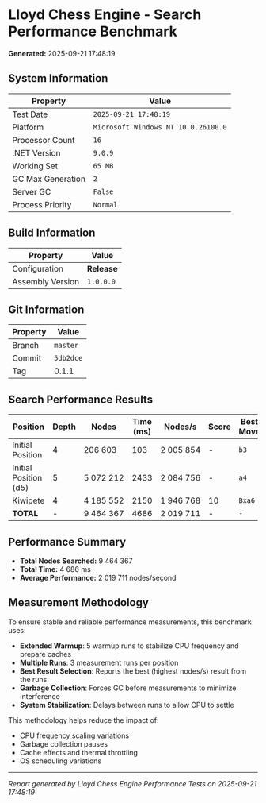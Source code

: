 # Lloyd Chess Engine - Search Performance Benchmark

**Generated:** 2025-09-21 17:48:19

## System Information

| Property | Value |
|----------|-------|
| Test Date | `2025-09-21 17:48:19` |
| Platform | `Microsoft Windows NT 10.0.26100.0` |
| Processor Count | `16` |
| .NET Version | `9.0.9` |
| Working Set | `65 MB` |
| GC Max Generation | `2` |
| Server GC | `False` |
| Process Priority | `Normal` |

## Build Information

| Property | Value |
|----------|-------|
| Configuration | **Release** |
| Assembly Version | `1.0.0.0` |

## Git Information

| Property | Value |
|----------|-------|
| Branch | `master` |
| Commit | `5db2dce` |
| Tag | 0.1.1 |

## Search Performance Results

| Position | Depth | Nodes | Time (ms) | Nodes/s | Score | Best Move |
|----------|-------|-------|-----------|---------|-------|-----------|
| Initial Position | 4 | 206 603 | 103 | 2 005 854 | - | `b3` |
| Initial Position (d5) | 5 | 5 072 212 | 2433 | 2 084 756 | - | `a4` |
| Kiwipete | 4 | 4 185 552 | 2150 | 1 946 768 | 10 | `Bxa6` |
| **TOTAL** | - | 9 464 367 | 4686 | 2 019 711 | - | `-` |

## Performance Summary

- **Total Nodes Searched:** 9 464 367
- **Total Time:** 4 686 ms
- **Average Performance:** 2 019 711 nodes/second

## Measurement Methodology

To ensure stable and reliable performance measurements, this benchmark uses:

- **Extended Warmup**: 5 warmup runs to stabilize CPU frequency and prepare caches
- **Multiple Runs**: 3 measurement runs per position
- **Best Result Selection**: Reports the best (highest nodes/s) result from the runs
- **Garbage Collection**: Forces GC before measurements to minimize interference
- **System Stabilization**: Delays between runs to allow CPU to settle

This methodology helps reduce the impact of:
- CPU frequency scaling variations
- Garbage collection pauses
- Cache effects and thermal throttling
- OS scheduling variations

---
*Report generated by Lloyd Chess Engine Performance Tests on 2025-09-21 17:48:19*
